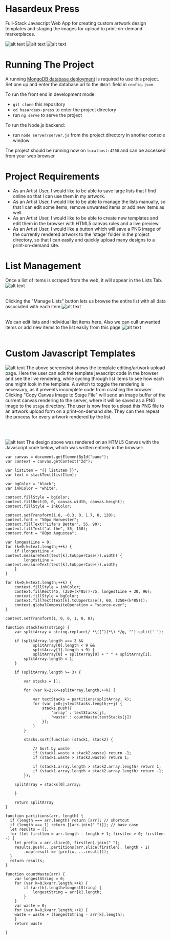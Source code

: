 # Hasardeux Press
Full-Stack Javascript Web App for creating custom artwork design templates and staging the images for upload to print-on-demand marketplaces.

![alt text](https://github.com/mccartymv/hasardeux-press/blob/main/src/assets/images/squarebiz_gallery2.png?raw=true)
![alt text](https://github.com/mccartymv/hasardeux-press/blob/main/src/assets/images/squarebiz_gallery.png?raw=true)
![alt text](https://github.com/mccartymv/hasardeux-press/blob/main/src/assets/images/mustbe_gallery.png?raw=true)

# Running The Project

A running [MongoDB database deployment](https://www.mongodb.com/atlas/database) is required to use this project. Set one up and enter the database url to the `dbUrl` field in `config.json`.

To run the front end in development mode: 
- `git clone` this repository
- `cd hasardeux-press` to enter the project directory
- run `ng serve` to serve the project

To run the Node.js backend:
- run `node server/server.js` from the project directory in another console window

The project should be running now on `localhost:4200` and can be accessed from your web browser

# Project Requirements
- As an Artist User, I would like to be able to save large lists that I find online so that I can use them in my artwork.
- As an Artist User, I would like to be able to manage the lists manually, so that I can edit some items, remove unwanted items or add new items as well.
- As an Artist User, I would like to be able to create new templates and edit them in the browser with HTML5 canvas rules and a live preview.
- As an Artist User, I would like a button which will save a PNG image of the currently rendered artwork to the 'stage' folder in the project directory, so that I can easily and quickly upload many designs to a print-on-demand site.

# List Management
Once a list of items is scraped from the web, it will appear in the Lists Tab.
![alt text](https://github.com/mccartymv/hasardeux-press/blob/main/src/assets/images/home.png?raw=true)<br><br>

Clicking the "Manage Lists" button lets us browse the entire list with all data associated with each item 
![alt text](https://github.com/mccartymv/hasardeux-press/blob/main/src/assets/images/list-browse.png?raw=true)<br><br>

We can edit lists and individual list items here. Also we can cull unwanted items or add new items to the list easily from this page
![alt text](https://github.com/mccartymv/hasardeux-press/blob/main/src/assets/images/list-edit.png?raw=true)<br><br>



# Custom Javascript Templates
![alt text](https://github.com/mccartymv/hasardeux-press/blob/main/src/assets/images/live-code-edit-screen.png?raw=true)
The above screenshot shows the template editing/artwork upload page. Here the user can edit the template javascript code in the browser and see the live rendering, while cycling through list items to see how each one might look in the template. A switch to toggle the rendering is necessary, as it prevents incomplete code from crashing the browser.
Clicking "Copy Canvas Image to Stage File" will send an image buffer of the current canvas rendering to the server, where it will be saved as a PNG image to the `stage` directory. The user is now free to upload this PNG file to an artwork upload form on a print-on-demand site. They can then repeat the process for every artwork rendered by the list.


<br><br>




![alt text](https://github.com/mccartymv/hasardeux-press/blob/main/src/assets/images/artwork-example.png?raw=true)
The design above was rendered on an HTML5 Canvas with the Javascript code below, which was written entirely in the browser:
```
var canvas = document.getElementById("pane");
var context = canvas.getContext("2d");

var listItem = "{{ listItem }}";
var text = stackText(listItem);

var bgColor = "black";
var inkColor = "white";

context.fillStyle = bgColor;
context.fillRect(0, 0, canvas.width, canvas.height);
context.fillStyle = inkColor;

context.setTransform(1.8, -0.3, 0, 1.7, 0, 120);
context.font = "50px Norwester";
context.fillText("Life's Better", 55, 90);
context.fillText("at the", 55, 150);
context.font = "80px Augustea";

var longestLine = 0;
for (k=0;k<text.length;++k) {
    if (longestLine < context.measureText(text[k].toUpperCase()).width) {
        longestLine = context.measureText(text[k].toUpperCase()).width;
    }
}

for (k=0;k<text.length;++k) {
    context.fillStyle = inkColor;
    context.fillRect(45, (250+(k*85))-75, longestLine + 30, 96);
    context.fillStyle = bgColor;
    context.fillText(text[k].toUpperCase(), 60, (250+(k*85)));
    context.globalCompositeOperation = "source-over";
}

context.setTransform(1, 0, 0, 1, 0, 0);

function stackText(string) {
	var splitArray = string.replace(/ *\([^)]*\) */g, "").split(' ');
	
	if (splitArray.length === 2 && 
    	    splitArray[0].length < 9 && 
            splitArray[1].length < 9) {
    		splitArray[0] = splitArray[0] + " " + splitArray[1];
		splitArray.length = 1;
	}

    if (splitArray.length >= 3) {
    
    	var stacks = [];
        
    	for (var k=2;k<=splitArray.length;++k) {
        	
        	var textStacks = partitions(splitArray, k);
        	for (var j=0;j<textStacks.length;++j) {
            	stacks.push({
                    'array' : textStacks[j],
                    'waste' : countWaste(textStacks[j])                
                });
            }
        }
        
        stacks.sort(function (stack1, stack2) {

            // Sort by waste
            if (stack1.waste < stack2.waste) return -1;
            if (stack1.waste > stack2.waste) return 1;

            if (stack1.array.length > stack2.array.length) return 1;
            if (stack1.array.length < stack2.array.length) return -1;
        });

	splitArray = stacks[0].array;

	}

    return splitArray
}

function partitions(arr, length) {
  if (length === arr.length) return [arr]; // shortcut
  if (length === 1) return [[arr.join(" ")]]; // base case
  let results = [];
  for (let firstlen = arr.length - length + 1; firstlen > 0; firstlen--) {
    let prefix = arr.slice(0, firstlen).join(" ");
    results.push(...partitions(arr.slice(firstlen), length - 1)
    	.map(result => [prefix, ...result]));
  }
  return results;
}

function countWaste(arr) {
    var longestString = 0;
    for (var k=0;k<arr.length;++k) {
    	if (arr[k].length>longestString) {
        	longestString = arr[k].length;
        }
    }
    var waste = 0;
    for (var k=0;k<arr.length;++k) {
	waste = waste + (longestString - arr[k].length);
    }
    return waste

}

```

